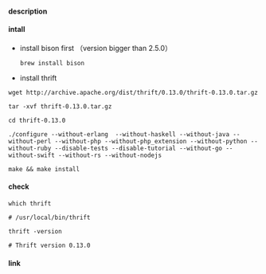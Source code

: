 #### description

#### intall

- install bison first （version bigger than 2.5.0）

  ```
  brew install bison 
  ```

- install thrift

```
wget http://archive.apache.org/dist/thrift/0.13.0/thrift-0.13.0.tar.gz

tar -xvf thrift-0.13.0.tar.gz

cd thrift-0.13.0

./configure --without-erlang  --without-haskell --without-java --without-perl --without-php --without-php_extension --without-python --without-ruby --disable-tests --disable-tutorial --without-go --without-swift --without-rs --without-nodejs

make && make install
```

#### check

```
which thrift

# /usr/local/bin/thrift

thrift -version

# Thrift version 0.13.0
```



#### link

